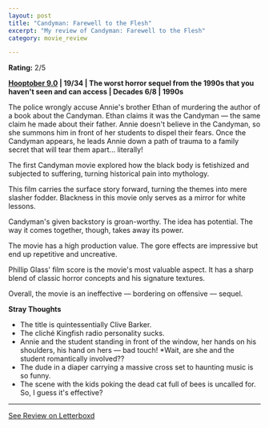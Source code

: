 ```yaml
---
layout: post
title: "Candyman: Farewell to the Flesh"
excerpt: "My review of Candyman: Farewell to the Flesh"
category: movie_review

---
```


**Rating:** 2/5

<b><a href="https://boxd.it/pOmcY/detail">Hooptober 9.0</a> | 19/34 | The worst horror sequel from the 1990s that you haven't seen and can access | Decades 6/8 | 1990s</b>

The police wrongly accuse Annie's brother Ethan of murdering the author of a book about the Candyman. Ethan claims it was the Candyman — the same claim he made about their father. Annie doesn't believe in the Candyman, so she summons him in front of her students to dispel their fears. Once the Candyman appears, he leads Annie down a path of trauma to a family secret that will tear them apart... literally!

The first Candyman movie explored how the black body is fetishized and subjected to suffering, turning historical pain into mythology.

This film carries the surface story forward, turning the themes into mere slasher fodder. Blackness in this movie only serves as a mirror for white lessons.

Candyman's given backstory is groan-worthy. The idea has potential. The way it comes together, though, takes away its power.

The movie has a high production value. The gore effects are impressive but end up repetitive and uncreative.

Phillip Glass' film score is the movie's most valuable aspect. It has a sharp blend of classic horror concepts and his signature textures.

Overall, the movie is an ineffective — bordering on offensive — sequel.

<b>Stray Thoughts</b>
* The title is quintessentially Clive Barker.
* The cliché Kingfish radio personality sucks.
* Annie and the student standing in front of the window, her hands on his shoulders, his hand on hers — bad touch!
*Wait, are she and the student romantically involved??
* The dude in a diaper carrying a massive cross set to haunting music is so funny.
* The scene with the kids poking the dead cat full of bees is uncalled for. So, I guess it's effective?

<hr>

[See Review on Letterboxd](https://boxd.it/5beFLT)
